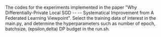 The codes for the experiments implemented in the paper "Why Differentially-Private Local SGD --  --  Systematical Improvement from A Federated Learning Viewpoint". Select the training data of interest in the main.py, and determine the hyperparameters such as number of epoch, batchsize, (epsilon,delta) DP budget in the run.sh. 

